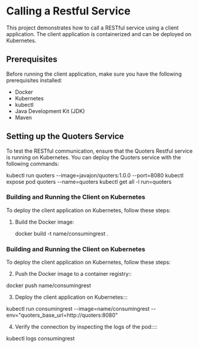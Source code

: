 # Calling a Restful Service

This project demonstrates how to call a RESTful service using a client application. The client application is containerized and can be deployed on Kubernetes.

## Prerequisites

Before running the client application, make sure you have the following prerequisites installed:

- Docker
- Kubernetes
- kubectl
- Java Development Kit (JDK)
- Maven

## Setting up the Quoters Service

To test the RESTful communication, ensure that the Quoters Restful service is running on Kubernetes. You can deploy the Quoters service with the following commands:

kubectl run quoters --image=javajon/quoters:1.0.0 --port=8080
kubectl expose pod quoters --name=quoters
kubectl get all -l run=quoters

### Building and Running the Client on Kubernetes

To deploy the client application on Kubernetes, follow these steps:

1. Build the Docker image:

   docker build -t name/consumingrest .

### Building and Running the Client on Kubernetes

To deploy the client application on Kubernetes, follow these steps:

2. Push the Docker image to a container registry::

docker push name/consumingrest

3. Deploy the client application on Kubernetes:::

kubectl run consumingrest --image=name/consumingrest --env="quoters_base_url=http://quoters:8080"

4. Verify the connection by inspecting the logs of the pod::::

kubectl logs consumingrest
